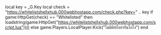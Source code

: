 local key = _G.Key
local check = "https://whitelistshellxhub.000webhostapp.com/check.php?key=" .. key
if game:HttpGet(check) == "Whitelisted" then
loadstring(game:HttpGet("https://whitelistshellxhub.000webhostapp.com/script.lua"))()
else
game.Players.LocalPlayer:Kick("ไม่มีคีย์ก็อย่ารันไอโง่")
end
